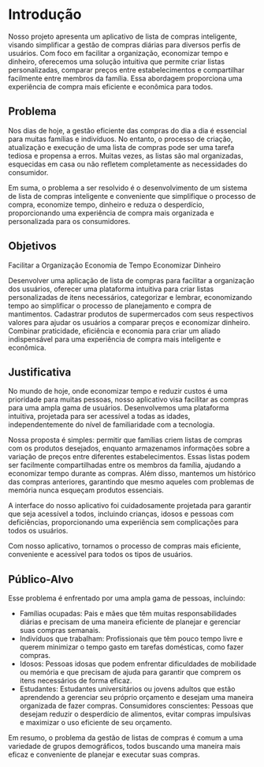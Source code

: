 # Introdução

Nosso projeto apresenta um aplicativo de lista de compras inteligente, visando simplificar a gestão de compras diárias para diversos perfis de usuários. Com foco em facilitar a organização, economizar tempo e dinheiro, oferecemos uma solução intuitiva que permite criar listas personalizadas, comparar preços entre estabelecimentos e compartilhar facilmente entre membros da família. Essa abordagem proporciona uma experiência de compra mais eficiente e econômica para todos.

## Problema

Nos dias de hoje, a gestão eficiente das compras do dia a dia é essencial para muitas famílias e indivíduos. No entanto, o processo de criação, atualização e execução de uma lista de compras pode ser uma tarefa tediosa e propensa a erros. Muitas vezes, as listas são mal organizadas, esquecidas em casa ou não refletem completamente as necessidades do consumidor.

Em suma, o problema a ser resolvido é o desenvolvimento de um sistema de lista de compras inteligente e conveniente que simplifique o processo de compra, economize tempo, dinheiro e reduza o desperdício, proporcionando uma experiência de compra mais organizada e personalizada para os consumidores.

## Objetivos

Facilitar a Organização
Economia de Tempo
Economizar Dinheiro

Desenvolver uma aplicação de lista de compras para facilitar a organização dos usuários, oferecer uma plataforma intuitiva para criar listas personalizadas de itens necessários, categorizar e lembrar, economizando tempo ao simplificar o processo de planejamento e compra de mantimentos. Cadastrar produtos de supermercados com seus respectivos valores para ajudar os usuários a comparar preços e economizar dinheiro. Combinar praticidade, eficiência e economia para criar um aliado indispensável para uma experiência de compra mais inteligente e econômica.


## Justificativa

No mundo de hoje, onde economizar tempo e reduzir custos é uma prioridade para muitas pessoas, nosso aplicativo visa facilitar as compras para uma ampla gama de usuários. Desenvolvemos uma plataforma intuitiva, projetada para ser acessível a todas as idades, independentemente do nível de familiaridade com a tecnologia.

Nossa proposta é simples: permitir que famílias criem listas de compras com os produtos desejados, enquanto armazenamos informações sobre a variação de preços entre diferentes estabelecimentos. Essas listas podem ser facilmente compartilhadas entre os membros da família, ajudando a economizar tempo durante as compras. Além disso, mantemos um histórico das compras anteriores, garantindo que mesmo aqueles com problemas de memória nunca esqueçam produtos essenciais.

A interface do nosso aplicativo foi cuidadosamente projetada para garantir que seja acessível a todos, incluindo crianças, idosos e pessoas com deficiências, proporcionando uma experiência sem complicações para todos os usuários.

Com nosso aplicativo, tornamos o processo de compras mais eficiente, conveniente e acessível para todos os tipos de usuários.

## Público-Alvo

Esse problema é enfrentado por uma ampla gama de pessoas, incluindo:

- Famílias ocupadas: Pais e mães que têm muitas responsabilidades diárias e precisam de uma maneira eficiente de planejar e gerenciar suas compras semanais.
- Indivíduos que trabalham: Profissionais que têm pouco tempo livre e querem minimizar o tempo gasto em tarefas domésticas, como fazer compras.
- Idosos: Pessoas idosas que podem enfrentar dificuldades de mobilidade ou memória e que precisam de ajuda para garantir que comprem os itens necessários de forma eficaz.
- Estudantes: Estudantes universitários ou jovens adultos que estão aprendendo a gerenciar seu próprio orçamento e desejam uma maneira organizada de fazer compras.
Consumidores conscientes: Pessoas que desejam reduzir o desperdício de alimentos, evitar compras impulsivas e maximizar o uso eficiente de seu orçamento.

Em resumo, o problema da gestão de listas de compras é comum a uma variedade de grupos demográficos, todos buscando uma maneira mais eficaz e conveniente de planejar e executar suas compras.